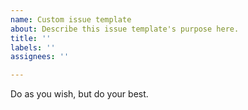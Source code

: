 ```yaml
---
name: Custom issue template
about: Describe this issue template's purpose here.
title: ''
labels: ''
assignees: ''

---
```


Do as you wish, but do your best.
